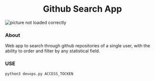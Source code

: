 <h1 align="center"> Github Search App </h1>

![picture not loaded correctly](https://github.com/khaleddallah/githubsearch/blob/master/screenshot.gif)

### About
Web app to search through github repositories of a single user, with the ability to order and filter by any statistical field.

### USE     
```
python3 devops.py ACCESS_TOCKEN
```